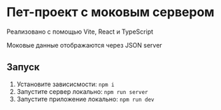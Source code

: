 # Пет-проект с моковым сервером

Реализовано с помощью Vite, React и TypeScript

Моковые данные отображаются через JSON server

## Запуск

1. Установите зависисмости: `npm i`
2. Запустите сервер локально: `npm run server`
3. Запустите приложение локально: `npm run dev`
